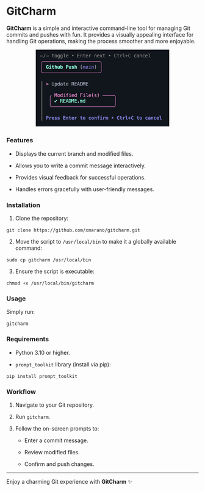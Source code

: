 # GitCharm

**GitCharm** is a simple and interactive command-line tool for managing Git commits and pushes with fun. It provides a visually appealing interface for handling Git operations, making the process smoother and more enjoyable.

<center><img src="exemple.png" alt="Example" width="350"/></center>

### Features
- Displays the current branch and modified files.

- Allows you to write a commit message interactively.

- Provides visual feedback for successful operations.

- Handles errors gracefully with user-friendly messages.

### Installation
1. Clone the repository:
```
git clone https://github.com/xmarano/gitcharm.git
```

2. Move the script to `/usr/local/bin` to make it a globally available command:
```
sudo cp gitcharm /usr/local/bin
```

3. Ensure the script is executable:
```
chmod +x /usr/local/bin/gitcharm
```

### Usage
Simply run:
```
gitcharm
```

### Requirements

- Python 3.10 or higher.

- `prompt_toolkit` library (install via pip):
```
pip install prompt_toolkit
```

### Workflow

1. Navigate to your Git repository.

2. Run `gitcharm`.

3. Follow the on-screen prompts to:
    - Enter a commit message.

    - Review modified files.

    - Confirm and push changes.

---
Enjoy a charming Git experience with **GitCharm** ✨
